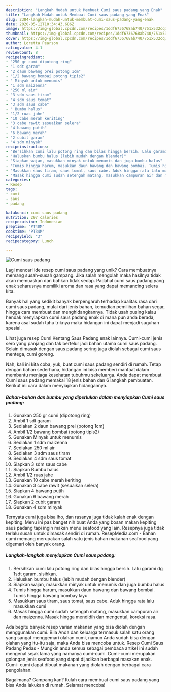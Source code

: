 ```yaml
---
description: "Langkah Mudah untuk Membuat Cumi saus padang yang Enak"
title: "Langkah Mudah untuk Membuat Cumi saus padang yang Enak"
slug: 2384-langkah-mudah-untuk-membuat-cumi-saus-padang-yang-enak
date: 2020-05-12T10:34:43.686Z
image: https://img-global.cpcdn.com/recipes/1ddf6736768ab740/751x532cq70/cumi-saus-padang-foto-resep-utama.jpg
thumbnail: https://img-global.cpcdn.com/recipes/1ddf6736768ab740/751x532cq70/cumi-saus-padang-foto-resep-utama.jpg
cover: https://img-global.cpcdn.com/recipes/1ddf6736768ab740/751x532cq70/cumi-saus-padang-foto-resep-utama.jpg
author: Loretta Pearson
ratingvalue: 4.1
reviewcount: 8
recipeingredient:
- "250 gr cumi dipotong ring"
- "1 sdt garam"
- "2 daun bawang prei potong 1cm"
- "1/2 bawang bombai potong tipis2"
- " Minyak untuk menumis"
- "1 sdm maizenna"
- "250 ml air"
- "3 sdm saus tiram"
- "4 sdm saus tomat"
- "3 sdm saus cabe"
- " Bumbu halus"
- "1/2 ruas jahe"
- "10 cabe merah keriting"
- "3 cabe rawit sesuaikan selera"
- "4 bawang putih"
- "6 bawang merah"
- "2 cubit garam"
- "4 sdm minyak"
recipeinstructions:
- "Bersihkan cumi lalu potong ring dan bilas hingga bersih. Lalu garami dg 1sdt garam, sisihkan."
- "Haluskan bumbu halus (lebih mudah dengan blender)"
- "Siapkan wajan, masukkan minyak untuk menumis dan juga bumbu halus"
- "Tumis hingga harum, masukkan daun bawang dan bawang bombai. Tumis hingga bawang bombay layu"
- "Masukkan saus tiram, saus tomat, saus cabe. Aduk hingga rata lalu masukkan cumi"
- "Masak hingga cumi sudah setengah matang, masukkan campuran air dan maizenna. Masak hingga mendidih dan mengental, koreksi rasa."
categories:
- Resep
tags:
- cumi
- saus
- padang

katakunci: cumi saus padang 
nutrition: 297 calories
recipecuisine: Indonesian
preptime: "PT40M"
cooktime: "PT34M"
recipeyield: "3"
recipecategory: Lunch

---
```



![Cumi saus padang](https://img-global.cpcdn.com/recipes/1ddf6736768ab740/751x532cq70/cumi-saus-padang-foto-resep-utama.jpg)

Lagi mencari ide resep cumi saus padang yang unik? Cara membuatnya memang susah-susah gampang. Jika salah mengolah maka hasilnya tidak akan memuaskan dan bahkan tidak sedap. Padahal cumi saus padang yang enak seharusnya memiliki aroma dan rasa yang dapat memancing selera kita.

Banyak hal yang sedikit banyak berpengaruh terhadap kualitas rasa dari cumi saus padang, mulai dari jenis bahan, kemudian pemilihan bahan segar, hingga cara membuat dan menghidangkannya. Tidak usah pusing kalau hendak menyiapkan cumi saus padang enak di mana pun anda berada, karena asal sudah tahu triknya maka hidangan ini dapat menjadi suguhan spesial.

Lihat juga resep Cumi Kentang Saus Padang enak lainnya. Cumi-cumi jenis sero yang panjang dan tak bertelur jadi bahan utama cumi saus padang. Selain dimasak dengan saus padang sering juga diolah sebagai cumi saus mentega, cumi goreng.


Nah, kali ini kita coba, yuk, buat cumi saus padang sendiri di rumah. Tetap dengan bahan sederhana, hidangan ini bisa memberi manfaat dalam membantu menjaga kesehatan tubuhmu sekeluarga. Anda dapat membuat Cumi saus padang memakai 18 jenis bahan dan 6 langkah pembuatan. Berikut ini cara dalam menyiapkan hidangannya.

<!--inarticleads1-->

##### Bahan-bahan dan bumbu yang diperlukan dalam menyiapkan Cumi saus padang:

1. Gunakan 250 gr cumi (dipotong ring)
1. Ambil 1 sdt garam
1. Sediakan 2 daun bawang prei (potong 1cm)
1. Ambil 1/2 bawang bombai (potong tipis2)
1. Gunakan  Minyak untuk menumis
1. Sediakan 1 sdm maizenna
1. Sediakan 250 ml air
1. Sediakan 3 sdm saus tiram
1. Sediakan 4 sdm saus tomat
1. Siapkan 3 sdm saus cabe
1. Siapkan  Bumbu halus
1. Ambil 1/2 ruas jahe
1. Gunakan 10 cabe merah keriting
1. Gunakan 3 cabe rawit (sesuaikan selera)
1. Siapkan 4 bawang putih
1. Gunakan 6 bawang merah
1. Siapkan 2 cubit garam
1. Gunakan 4 sdm minyak


Ternyata cumi juga bisa lho, dan rasanya juga tidak kalah enak dengan kepiting. Menu ini pas banget nih buat Anda yang bosan makan kepiting saus padang tapi ingin makan menu seafood yang lain. Resepnya juga tidak terlalu susah untuk dimasak sendiri di rumah. ResepMedia.com - Bahan cumi memang merupakan salah satu jenis bahan makanan seafood yang digemari oleh banyak orang. 

<!--inarticleads2-->

##### Langkah-langkah menyiapkan Cumi saus padang:

1. Bersihkan cumi lalu potong ring dan bilas hingga bersih. Lalu garami dg 1sdt garam, sisihkan.
1. Haluskan bumbu halus (lebih mudah dengan blender)
1. Siapkan wajan, masukkan minyak untuk menumis dan juga bumbu halus
1. Tumis hingga harum, masukkan daun bawang dan bawang bombai. Tumis hingga bawang bombay layu
1. Masukkan saus tiram, saus tomat, saus cabe. Aduk hingga rata lalu masukkan cumi
1. Masak hingga cumi sudah setengah matang, masukkan campuran air dan maizenna. Masak hingga mendidih dan mengental, koreksi rasa.


Ada begitu banyak resep varian makanan yang bisa diolah dengan menggunakan cumi. Bila Anda dan keluarga termasuk salah satu orang yang sangat menggemari olahan cumi, namun Anda sudah bisa dengan olahan yang itu-itu saja, maka Anda bisa mencoba untuk. Resep Cumi Saus Padang Pedas - Mungkin anda semua sebagai pembaca artikel ini sudah mengenal sejak lama yang namanya cumi-cumi. Cumi-cumi merupakan golongan jenis seafood yang dapat dijadikan berbagai masakan enak. Cumi- cumi dapat dibuat makanan yang diolah dengan berbagai cara pengolahan. 

Bagaimana? Gampang kan? Itulah cara membuat cumi saus padang yang bisa Anda lakukan di rumah. Selamat mencoba!
